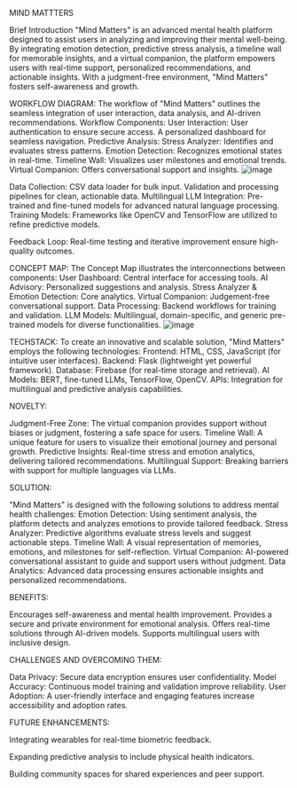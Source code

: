MIND MATTTERS

Brief Introduction
"Mind Matters" is an advanced mental health platform designed to assist users in analyzing and improving their mental well-being. By integrating emotion detection, predictive stress analysis, a timeline wall for memorable insights, and a virtual companion, the platform empowers users with real-time support, personalized recommendations, and actionable insights. With a judgment-free environment, "Mind Matters" fosters self-awareness and growth.

WORKFLOW DIAGRAM:
The workflow of "Mind Matters" outlines the seamless integration of user interaction, data analysis, and AI-driven recommendations.
Workflow Components:
User Interaction:
User authentication to ensure secure access.
A personalized dashboard for seamless navigation.
Predictive Analysis:
Stress Analyzer: Identifies and evaluates stress patterns.
Emotion Detection: Recognizes emotional states in real-time.
Timeline Wall: Visualizes user milestones and emotional trends.
Virtual Companion: Offers conversational support and insights.
![image](https://github.com/user-attachments/assets/86b1f929-1111-41e4-8699-492755e1a828)

Data Collection:
CSV data loader for bulk input.
Validation and processing pipelines for clean, actionable data.
Multilingual LLM Integration:
Pre-trained and fine-tuned models for advanced natural language processing.
Training Models:
Frameworks like OpenCV and TensorFlow are utilized to refine predictive models.

Feedback Loop:
Real-time testing and iterative improvement ensure high-quality outcomes.

CONCEPT MAP:
The Concept Map illustrates the interconnections between components:
User Dashboard: Central interface for accessing tools.
AI Advisory: Personalized suggestions and analysis.
Stress Analyzer & Emotion Detection: Core analytics.
Virtual Companion: Judgement-free conversational support.
Data Processing: Backend workflows for training and validation.
LLM Models: Multilingual, domain-specific, and generic pre-trained models for diverse functionalities.
![image](https://github.com/user-attachments/assets/b8aec6db-5913-45ca-a74d-ebd5987df111)


TECHSTACK:
To create an innovative and scalable solution, "Mind Matters" employs the following technologies:
Frontend: HTML, CSS, JavaScript (for intuitive user interfaces).
Backend: Flask (lightweight yet powerful framework).
Database: Firebase (for real-time storage and retrieval).
AI Models: BERT, fine-tuned LLMs, TensorFlow, OpenCV.
APIs: Integration for multilingual and predictive analysis capabilities.

NOVELTY:

Judgment-Free Zone: The virtual companion provides support without biases or judgment, fostering a safe space for users.
Timeline Wall: A unique feature for users to visualize their emotional journey and personal growth.
Predictive Insights: Real-time stress and emotion analytics, delivering tailored recommendations.
Multilingual Support: Breaking barriers with support for multiple languages via LLMs.

SOLUTION:

"Mind Matters" is designed with the following solutions to address mental health challenges:
Emotion Detection: Using sentiment analysis, the platform detects and analyzes emotions to provide tailored feedback.
Stress Analyzer: Predictive algorithms evaluate stress levels and suggest actionable steps.
Timeline Wall: A visual representation of memories, emotions, and milestones for self-reflection.
Virtual Companion: AI-powered conversational assistant to guide and support users without judgment.
Data Analytics: Advanced data processing ensures actionable insights and personalized recommendations.


BENEFITS:

Encourages self-awareness and mental health improvement.
Provides a secure and private environment for emotional analysis.
Offers real-time solutions through AI-driven models.
Supports multilingual users with inclusive design.

CHALLENGES AND OVERCOMING THEM:

Data Privacy: Secure data encryption ensures user confidentiality.
Model Accuracy: Continuous model training and validation improve reliability.
User Adoption: A user-friendly interface and engaging features increase accessibility and adoption rates.

FUTURE ENHANCEMENTS:

Integrating wearables for real-time biometric feedback.

Expanding predictive analysis to include physical health indicators.

Building community spaces for shared experiences and peer support.
